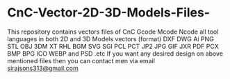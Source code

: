 # CnC-Vector-2D-3D-Models-Files-
This repository contains vectors files of CnC Gcode Mcode Ncode all tool languages in both 2D and 3D Models vectors (format) DXF DWG Ai PNG STL OBJ 3DM XT RHL BGM SVG SGI PCL PCT JP2 JPG GIF JXR PDF PCX BMP BPG ICO WEBP and PSD .etc
If you want any desired design on above mentioned files then you can contact men via email sirajsons313@gmail.com
